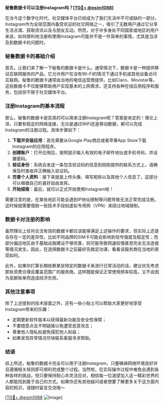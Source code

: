 **秘鲁数据卡可以注册Instagram吗？[[TG💪+ @esim1088](https://t.me/s/esim1088)]**

在当今这个数字化时代，社交媒体平台已经成为了我们生活中不可或缺的一部分。Instagram作为全球范围内备受欢迎的社交网络之一，吸引了无数用户通过它分享生活点滴、获取资讯以及与朋友互动。然而，对于许多身处不同国家或地区的用户来说，如何顺利地注册和使用Instagram可能并不是一件简单的事情，尤其是当涉及到数据卡的问题时。

### 秘鲁数据卡的基础介绍

首先，让我们来了解一下秘鲁的数据卡是什么。通常情况下，数据卡是一种提供移动互联网服务的产品，它允许用户在没有Wi-Fi的情况下通过手机或其他设备访问互联网。秘鲁的数据卡通常由当地的电信运营商提供，比如Claro、Movistar等。这些数据卡不仅能够帮助用户实现基本的上网需求，还支持各种在线应用程序和服务，包括但不限于社交媒体平台。

### 注册Instagram的基本流程

那么，秘鲁的数据卡是否真的可以用来注册Instagram呢？答案是肯定的！理论上讲，只要有稳定的网络连接，无论是通过WiFi还是移动数据，都可以完成Instagram的注册过程。具体步骤如下：

1. **下载并安装应用**：首先需要从Google Play商店或者苹果App Store下载Instagram的应用程序。
2. **创建账户**：打开应用后，按照提示输入有效的电子邮件地址或手机号码，并设置密码。
3. **验证身份**：系统会发送一条包含验证码的信息到刚刚提供的联系方式上，请确保及时查收并正确输入验证码。
4. **完善个人资料**：接下来就是上传头像、填写昵称以及其他个人信息了。这部分可以根据自己的喜好自由发挥。
5. **开始探索**：最后，就可以正式开始使用Instagram啦！

需要注意的是，在某些地区可能会遇到IP地址限制等问题导致无法正常完成注册。这时候就需要借助一些技术手段如虚拟专用网（VPN）来绕过地域限制。

### 数据卡对注册的影响

虽然理论上任何合法有效的数据卡都应该能够满足上述操作的要求，但实际上还是会存在一定的差异性。比如不同品牌的SIM卡可能会影响到信号强度及稳定性；而部分偏远地区由于基础设施建设不够完善，则可能导致网速较慢甚至完全无法连接等情况发生。因此，在选择数据卡之前最好先做足功课，看看该服务商在当地的表现如何。

此外，如果你打算长期依赖某张特定的数据卡来进行日常活动的话，建议优先考虑那些资费合理且覆盖范围广的服务商。这样既能保证正常使用频率较高，又不会因为高额账单而造成经济负担。

### 其他注意事项

除了上述提到的技术层面之外，还有一些小贴士可以帮助大家更好地享受Instagram带来的乐趣：
- 定期更新软件版本以获得最新功能及安全性保障；
- 不要随意点击不明链接以免遭受恶意攻击；
- 尊重他人隐私权避免侵犯他人权益；
- 如果发现异常情况尽快联系客服寻求帮助。

### 结语

综上所述，秘鲁的数据卡完全可以用于注册Instagram，只要确保网络环境良好并且遵循相关规则即可顺利完成整个过程。当然啦，在实际操作过程中难免会遇到各种各样的挑战，但只要保持耐心并灵活应对，相信每一位渴望加入这一精彩世界的人都能找到属于自己的方式。如果你还有其他疑问或者想要了解更多关于这方面内容的知识，请随时留言交流哦～

[[TG💪+ @esim1088](https://t.me/s/esim1088) ![Image](https://i.postimg.cc/4NQfJmqS/Snipaste-2025-05-13-00-14-12.png)]